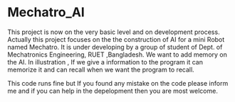 # Mechatro_AI

This project is now on the very basic level and on  development process. Actually this project focuses on the the construction of AI for a mini Robot named Mechatro. It is under developing by a group of student of Dept. of Mechatronics Engineering, RUET ,Bangladesh. We want to add memory on the AI. In illustration , If we give a information to the  program it can memorize it and can recall when we want the program to recall. 

This code runs fine but If you found any mistake on the code please inform me and if you can help in the depelopment then you are most welcome.
